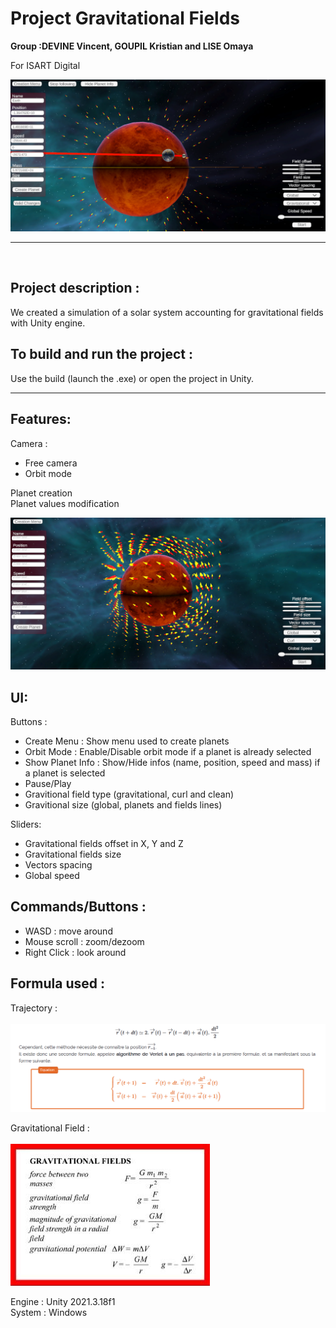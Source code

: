 # Project Gravitational Fields

**Group :DEVINE Vincent, GOUPIL Kristian and LISE Omaya**

For ISART Digital

![png](./Screenshots/Earth.png)
<hr /><br />

## **Project description :**
We created a simulation of a solar system accounting for gravitational fields with Unity engine.

## **To build and run the project :** 
Use the build (launch the .exe) or open the project in Unity.
<br /><hr />

## **Features:** 
Camera :

- Free camera
- Orbit mode

Planet creation <br />
Planet values modification

![png](./Screenshots/Curl.png)

## **UI:** 
Buttons :
- Create Menu : Show menu used to create planets
- Orbit Mode : Enable/Disable orbit mode if a planet is already selected
- Show Planet Info : Show/Hide infos (name, position, speed and mass) if a planet is selected
- Pause/Play 
- Gravitional field type (gravitational, curl and clean)
- Gravitional size (global, planets and fields lines)

Sliders:
- Gravitational fields offset in X, Y and Z
- Gravitational fields size 
- Vectors spacing 
- Global speed

## **Commands/Buttons :**
- WASD : move around 
- Mouse scroll : zoom/dezoom
- Right Click : look around 

## **Formula used :**
Trajectory :<br /><br />
![png](./Screenshots/Verlet.png)

Gravitational Field :<br /><br />
![png](./Screenshots/Gravitational.jpg)

Engine : Unity 2021.3.18f1 <br />
System : Windows
